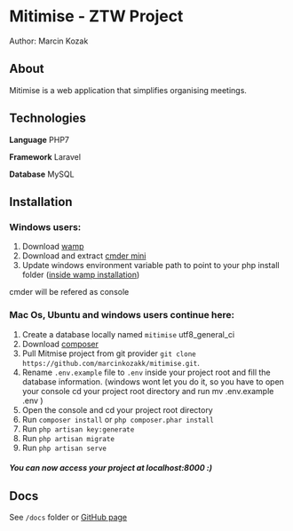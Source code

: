 # Mitimise - ZTW Project
Author: Marcin Kozak

## About
Mitimise is a web application that simplifies organising meetings.
 
## Technologies
**Language** PHP7

**Framework** Laravel

**Database** MySQL

## Installation

### Windows users:

1. Download [wamp](http://www.wampserver.com/en/)
2. Download and extract [cmder mini](https://github.com/cmderdev/cmder/releases/download/v1.1.4.1/cmder_mini.zip)
3. Update windows environment variable path to point to your php install folder ([inside wamp installation](dirhttp://stackoverflow.com/questions/17727436/how-to-properly-set-php-environment-variable-to-run-commands-in-git-bash))

cmder will be refered as console

### Mac Os, Ubuntu and windows users continue here:

1. Create a database locally named `mitimise` utf8_general_ci
2. Download [composer](https://getcomposer.org/download/)
3. Pull Mitmise project from git provider `git clone https://github.com/marcinkozakk/mitimise.git`.
4. Rename `.env.example` file to `.env` inside your project root and fill the database information. (windows wont let you do it, so you have to open your console cd your project root directory and run mv .env.example .env )
5. Open the console and cd your project root directory
6. Run `composer install` or `php composer.phar install`
7. Run `php artisan key:generate`
8. Run `php artisan migrate`
9. Run `php artisan serve`
##### You can now access your project at localhost:8000 :)

## Docs
See `/docs` folder or [GitHub page](https://marcinkozakk.github.io/mitimise/)